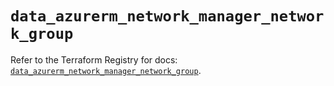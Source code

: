 # `data_azurerm_network_manager_network_group`

Refer to the Terraform Registry for docs: [`data_azurerm_network_manager_network_group`](https://registry.terraform.io/providers/hashicorp/azurerm/3.114.0/docs/data-sources/network_manager_network_group).
